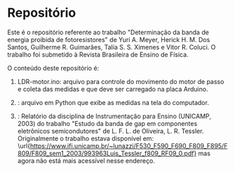 # Repositório

Este é o repositório referente ao trabalho "Determinação da banda de energia proibida de fotoresistores" de Yuri A. Meyer, Herick H. M. Dos Santos, Guilherme R. Guimarães, Talía S. S. Ximenes e Vitor R. Coluci.
O trabalho foi submetido à Revista Brasileira de Ensino de Física.

O conteúdo deste repositório é:

1) LDR-motor.ino: arquivo para controle do movimento do motor de passo e coleta das medidas e que deve ser carregado na placa Arduino.

2) : arquivo em Python que exibe as medidas na tela do computador.

3) : Relatório da disciplina de Instrumentação para Ensino (UNICAMP, 2003) do trabalho "Estudo da banda de gap em componentes eletrônicos semicondutores" de  L. F. L. de Oliveira, L. R. Tessler. Originalmente o trabalho estava disponível em: \url{https://www.ifi.unicamp.br/~lunazzi/F530_F590_F690_F809_F895/F809/F809_sem1_2003/993963Luis_Tessler_f809_RF09_0.pdf} mas agora não está mais acessível nesse endereço.
